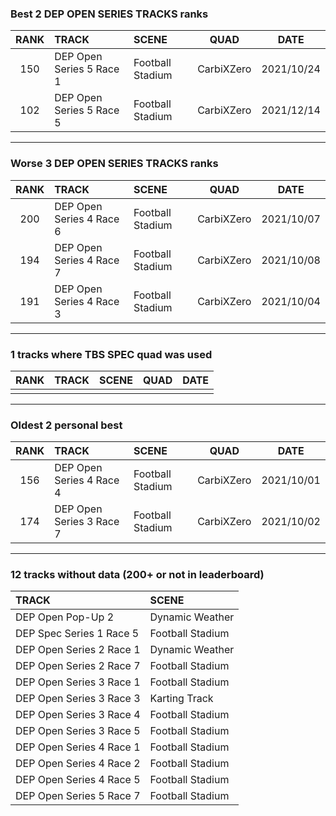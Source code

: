 ### Best 2 DEP OPEN SERIES TRACKS ranks
|RANK|TRACK|SCENE|QUAD|DATE|
|:---:|:---|:---|:---:|:---:|
|150|DEP Open Series 5 Race 1|Football Stadium|CarbiXZero|2021/10/24|
|102|DEP Open Series 5 Race 5|Football Stadium|CarbiXZero|2021/12/14|
---
### Worse 3 DEP OPEN SERIES TRACKS ranks
|RANK|TRACK|SCENE|QUAD|DATE|
|:---:|:---|:---|:---:|:---:|
|200|DEP Open Series 4 Race 6|Football Stadium|CarbiXZero|2021/10/07|
|194|DEP Open Series 4 Race 7|Football Stadium|CarbiXZero|2021/10/08|
|191|DEP Open Series 4 Race 3|Football Stadium|CarbiXZero|2021/10/04|
---
### 1 tracks where TBS SPEC quad was used
|RANK|TRACK|SCENE|QUAD|DATE|
|:---:|:---|:---|:---:|:---:|
||||||
---
### Oldest 2 personal best
|RANK|TRACK|SCENE|QUAD|DATE|
|:---:|:---|:---|:---:|:---:|
|156|DEP Open Series 4 Race 4|Football Stadium|CarbiXZero|2021/10/01|
|174|DEP Open Series 3 Race 7|Football Stadium|CarbiXZero|2021/10/02|
---
### 12 tracks without data (200+ or not in leaderboard)
|TRACK|SCENE|
|:---|:---|
|DEP Open Pop-Up 2|Dynamic Weather|
|DEP Spec Series 1 Race 5|Football Stadium|
|DEP Open Series 2 Race 1|Dynamic Weather|
|DEP Open Series 2 Race 7|Football Stadium|
|DEP Open Series 3 Race 1|Football Stadium|
|DEP Open Series 3 Race 3|Karting Track|
|DEP Open Series 3 Race 4|Football Stadium|
|DEP Open Series 3 Race 5|Football Stadium|
|DEP Open Series 4 Race 1|Football Stadium|
|DEP Open Series 4 Race 2|Football Stadium|
|DEP Open Series 4 Race 5|Football Stadium|
|DEP Open Series 5 Race 7|Football Stadium|
